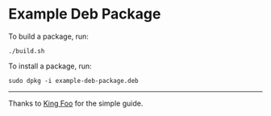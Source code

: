 # Example Deb Package

To build a package, run: 

    ./build.sh

To install a package, run:

    sudo dpkg -i example-deb-package.deb

---

Thanks to [King Foo](http://www.king-foo.com/2011/11/creating-debianubuntu-deb-packages) for the simple guide.


